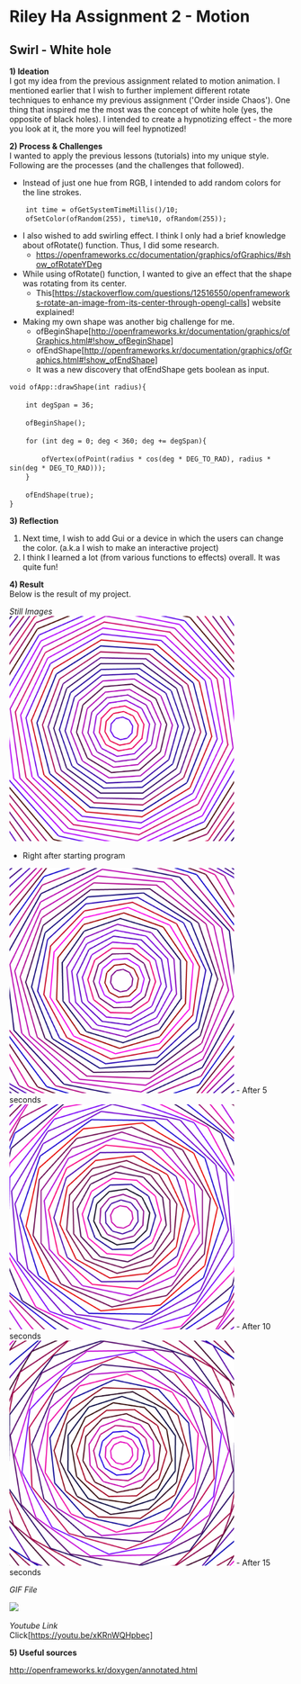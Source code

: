 # Riley Ha Assignment 2 - Motion

## Swirl - White hole

**1) Ideation** <br> 
I got my idea from the previous assignment related to motion animation. 
I mentioned earlier that I wish to further implement different rotate techniques to enhance my previous assignment ('Order inside Chaos').
One thing that inspired me the most was the concept of white hole (yes, the opposite of black holes).
I intended to create a hypnotizing effect - the more you look at it, the more you will feel hypnotized!

**2) Process & Challenges** <br>
I wanted to apply the previous lessons (tutorials) into my unique style. 
Following are the processes (and the challenges that followed). 

- Instead of just one hue from RGB, I intended to add random colors for the line strokes.
```
    int time = ofGetSystemTimeMillis()/10;
    ofSetColor(ofRandom(255), time%10, ofRandom(255));
```
- I also wished to add swirling effect. I think I only had a brief knowledge about ofRotate() function. Thus, I did some research. 
  - https://openframeworks.cc/documentation/graphics/ofGraphics/#show_ofRotateYDeg
- While using ofRotate() function, I wanted to give an effect that the shape was rotating from its center.
  - This[https://stackoverflow.com/questions/12516550/openframeworks-rotate-an-image-from-its-center-through-opengl-calls] website explained!
- Making my own shape was another big challenge for me. 
  - ofBeginShape[http://openframeworks.kr/documentation/graphics/ofGraphics.html#!show_ofBeginShape]
  - ofEndShape[http://openframeworks.kr/documentation/graphics/ofGraphics.html#!show_ofEndShape]
  - It was a new discovery that ofEndShape gets boolean as input.
```
void ofApp::drawShape(int radius){
    
    int degSpan = 36;
    
    ofBeginShape();
    
    for (int deg = 0; deg < 360; deg += degSpan){
        
        ofVertex(ofPoint(radius * cos(deg * DEG_TO_RAD), radius * sin(deg * DEG_TO_RAD)));
    }
    
    ofEndShape(true);
}

```

**3) Reflection** <br>
1) Next time, I wish to add Gui or a device in which the users can change the color. (a.k.a I wish to make an interactive project)
2) I think I learned a lot (from various functions to effects) overall. It was quite fun!

**4) Result** <br>
Below is the result of my project.

*Still Images* <br>
<img src=Images/result1.png width="400" height="400">
- Right after starting program <br>

<img src=Images/result2.png width="400" height="400">
- After 5 seconds <br>

<img src=Images/result3.png width="400" height="400">
- After 10 seconds <br>

<img src=Images/result4.png width="400" height="400">
- After 15 seconds <br>


*GIF File* <br>

![](Images/result2.gif)

*Youtube Link* <br>
Click[https://youtu.be/xKRnWQHpbec]

**5) Useful sources** <br>

http://openframeworks.kr/doxygen/annotated.html
